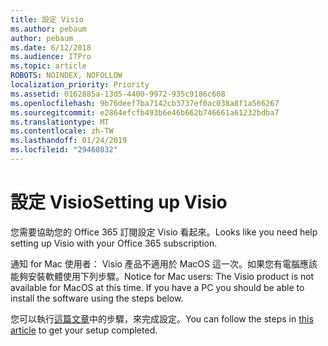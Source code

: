 ```yaml
---
title: 設定 Visio
ms.author: pebaum
author: pebaum
ms.date: 6/12/2018
ms.audience: ITPro
ms.topic: article
ROBOTS: NOINDEX, NOFOLLOW
localization_priority: Priority
ms.assetid: 0162885a-13d5-4400-9972-935c9186c608
ms.openlocfilehash: 9b76deef7ba7142cb3737ef0ac038a8f1a566267
ms.sourcegitcommit: e2864efcfb493b6e46b662b746661a61232bdba7
ms.translationtype: MT
ms.contentlocale: zh-TW
ms.lasthandoff: 01/24/2019
ms.locfileid: "29460832"
---
```

# <a name="setting-up-visio"></a><span data-ttu-id="ed0e2-102">設定 Visio</span><span class="sxs-lookup"><span data-stu-id="ed0e2-102">Setting up Visio</span></span>

<span data-ttu-id="ed0e2-103">您需要協助您的 Office 365 訂閱設定 Visio 看起來。</span><span class="sxs-lookup"><span data-stu-id="ed0e2-103">Looks like you need help setting up Visio with your Office 365 subscription.</span></span>
  
<span data-ttu-id="ed0e2-p101">通知 for Mac 使用者： Visio 產品不適用於 MacOS 這一次。如果您有電腦應該能夠安裝軟體使用下列步驟。</span><span class="sxs-lookup"><span data-stu-id="ed0e2-p101">Notice for Mac users: The Visio product is not available for MacOS at this time. If you have a PC you should be able to install the software using the steps below.</span></span>
  
<span data-ttu-id="ed0e2-106">您可以執行[這篇文章](https://support.office.com/article/https://support.office.com/article/f98f21e3-aa02-4827-9167-ddab5b025710.aspx)中的步驟，來完成設定。</span><span class="sxs-lookup"><span data-stu-id="ed0e2-106">You can follow the steps in [this article](https://support.office.com/article/https://support.office.com/article/f98f21e3-aa02-4827-9167-ddab5b025710.aspx) to get your setup completed.</span></span> 
  

